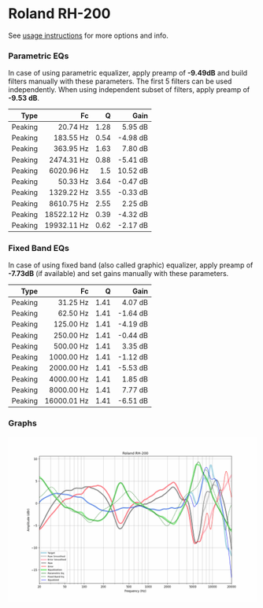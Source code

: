 # Roland RH-200
See [usage instructions](https://github.com/jaakkopasanen/AutoEq#usage) for more options and info.

### Parametric EQs
In case of using parametric equalizer, apply preamp of **-9.49dB** and build filters manually
with these parameters. The first 5 filters can be used independently.
When using independent subset of filters, apply preamp of **-9.53 dB**.

| Type    | Fc          |    Q | Gain     |
|--------:|------------:|-----:|---------:|
| Peaking | 20.74 Hz    | 1.28 | 5.95 dB  |
| Peaking | 183.55 Hz   | 0.54 | -4.98 dB |
| Peaking | 363.95 Hz   | 1.63 | 7.80 dB  |
| Peaking | 2474.31 Hz  | 0.88 | -5.41 dB |
| Peaking | 6020.96 Hz  | 1.5  | 10.52 dB |
| Peaking | 50.33 Hz    | 3.64 | -0.47 dB |
| Peaking | 1329.22 Hz  | 3.55 | -0.33 dB |
| Peaking | 8610.75 Hz  | 2.55 | 2.25 dB  |
| Peaking | 18522.12 Hz | 0.39 | -4.32 dB |
| Peaking | 19932.11 Hz | 0.62 | -2.17 dB |

### Fixed Band EQs
In case of using fixed band (also called graphic) equalizer, apply preamp of **-7.73dB**
(if available) and set gains manually with these parameters.

| Type    | Fc          |    Q | Gain     |
|--------:|------------:|-----:|---------:|
| Peaking | 31.25 Hz    | 1.41 | 4.07 dB  |
| Peaking | 62.50 Hz    | 1.41 | -1.64 dB |
| Peaking | 125.00 Hz   | 1.41 | -4.19 dB |
| Peaking | 250.00 Hz   | 1.41 | -0.44 dB |
| Peaking | 500.00 Hz   | 1.41 | 3.35 dB  |
| Peaking | 1000.00 Hz  | 1.41 | -1.12 dB |
| Peaking | 2000.00 Hz  | 1.41 | -5.53 dB |
| Peaking | 4000.00 Hz  | 1.41 | 1.85 dB  |
| Peaking | 8000.00 Hz  | 1.41 | 7.77 dB  |
| Peaking | 16000.01 Hz | 1.41 | -6.51 dB |

### Graphs
![](./Roland%20RH-200.png)